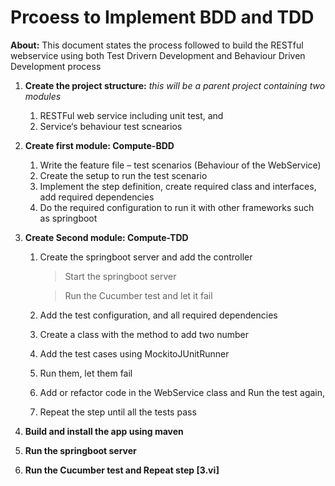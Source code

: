 # Prcoess to Implement BDD and TDD
**About:** This document states the process followed to build the RESTful webservice using both Test Drivern Development and Behaviour Driven Development process

1. **Create the project structure:**
*this will be a parent project containing two modules*

    1. RESTFul web service including unit test, and 
    2. Service‘s behaviour test scnearios

2. **Create first module: Compute-BDD**

    1. Write the feature file – test scenarios (Behaviour of the WebService)
    2. Create the setup to run the test scenario 
    3. Implement the step definition, create required class and interfaces, add required dependencies
    4. Do the required configuration to run it with other frameworks such as springboot


3. **Create Second module: Compute-TDD**

    1. Create the springboot server and add the controller
        > Start the springboot server 
        
        > Run the Cucumber test and let it fail
    2. Add the test configuration, and all required dependencies
    3. Create a class with the method to add two number 
    4. Add the test cases using MockitoJUnitRunner
    5. Run them, let them fail
    6. Add or refactor code in the WebService class and Run the test again,
    7. Repeat the step until all the tests pass


4. **Build and install the app using maven** 
5. **Run the springboot server**
6. **Run the Cucumber test and Repeat step [3.vi]**
